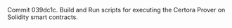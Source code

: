 Commit 039dc1c.                    Build and Run scripts for executing the Certora Prover on Solidity smart contracts.